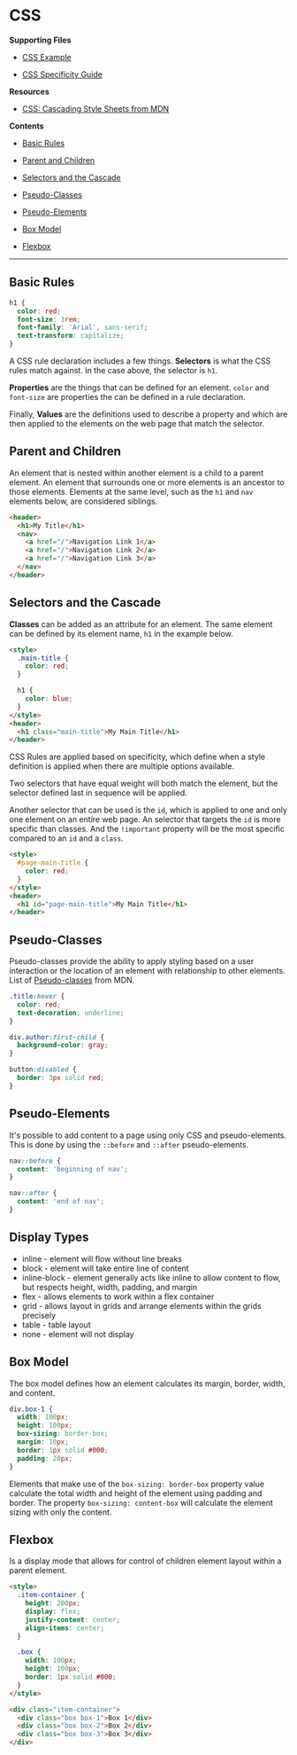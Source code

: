 # CSS

**Supporting Files**

- [CSS Example](examples/css-section.html)

- [CSS Specificity Guide](https://cssspecificity.com/)

**Resources**

- [CSS: Cascading Style Sheets from MDN](https://developer.mozilla.org/en-US/docs/Web/CSS)

**Contents**

- [Basic Rules](#basic-rules)

- [Parent and Children](#parent-and-children)

- [Selectors and the Cascade](#selectors-and-the-cascade)

- [Pseudo-Classes](#pseudo-classes)

- [Pseudo-Elements](#pseudo-elements)

- [Box Model](#box-model)

- [Flexbox](#flexbox)

---

## Basic Rules

```css
h1 {
  color: red;
  font-size: 3rem;
  font-family: 'Arial', sans-serif;
  text-transform: capitalize;
}
```

A CSS rule declaration includes a few things. **Selectors** is what the CSS rules match against. In the case above, the selector is `h1`.

**Properties** are the things that can be defined for an element. `color` and `font-size` are properties the can be defined in a rule declaration.

Finally, **Values** are the definitions used to describe a property and which are then applied to the elements on the web page that match the selector.

## Parent and Children

An element that is nested within another element is a child to a parent element. An element that surrounds one or more elements is an ancestor to those elements. Elements at the same level, such as the `h1` and `nav` elements below, are considered siblings.

```html
<header>
  <h1>My Title</h1>
  <nav>
    <a href="/">Navigation Link 1</a>
    <a href="/">Navigation Link 2</a>
    <a href="/">Navigation Link 3</a>
  </nav>
</header>
```

## Selectors and the Cascade

**Classes** can be added as an attribute for an element. The same element can be defined by its element name, `h1` in the example below.

```html
<style>
  .main-title {
    color: red;
  }

  h1 {
    color: blue;
  }
</style>
<header>
  <h1 class="main-title">My Main Title</h1>
</header>
```

CSS Rules are applied based on specificity, which define when a style definition is applied when there are multiple options available.

Two selectors that have equal weight will both match the element, but the selector defined last in sequence will be applied.

Another selector that can be used is the `id`, which is applied to one and only one element on an entire web page. An selector that targets the `id` is more specific than classes. And the `!important` property will be the most specific compared to an `id` and a `class`.

```html
<style>
  #page-main-title {
    color: red;
  }
</style>
<header>
  <h1 id="page-main-title">My Main Title</h1>
</header>
```

## Pseudo-Classes

Pseudo-classes provide the ability to apply styling based on a user interaction or the location of an element with relationship to other elements. List of [Pseudo-classes](https://developer.mozilla.org/en-US/docs/Web/CSS/:active) from MDN.

```css
.title:hover {
  color: red;
  text-decoration: underline;
}

div.author:first-child {
  background-color: gray;
}

button:disabled {
  border: 3px solid red;
}
```

## Pseudo-Elements

It's possible to add content to a page using only CSS and pseudo-elements. This is done by using the `::before` and `::after` pseudo-elements.

```css
nav::before {
  content: 'beginning of nav';
}

nav::after {
  content: 'end of nav';
}
```

## Display Types

- inline - element will flow without line breaks
- block - element will take entire line of content
- inline-block - element generally acts like inline to allow content to flow, but respects height, width, padding, and margin
- flex - allows elements to work within a flex container
- grid - allows layout in grids and arrange elements within the grids precisely
- table - table layout
- none - element will not display

## Box Model

The box model defines how an element calculates its margin, border, width, and content.

```css
div.box-1 {
  width: 100px;
  height: 100px;
  box-sizing: border-box;
  margin: 10px;
  border: 1px solid #000;
  padding: 20px;
}
```

Elements that make use of the `box-sizing: border-box` property value calculate the total width and height of the element using padding and border. The property `box-sizing: content-box` will calculate the element sizing with only the content.

## Flexbox

Is a display mode that allows for control of children element layout within a parent element.

```html
<style>
  .item-container {
    height: 200px;
    display: flex;
    justify-content: center;
    align-items: center;
  }

  .box {
    width: 100px;
    height: 100px;
    border: 1px solid #000;
  }
</style>

<div class="item-container">
  <div class="box box-1">Box 1</div>
  <div class="box box-2">Box 2</div>
  <div class="box box-3">Box 3</div>
</div>
```

